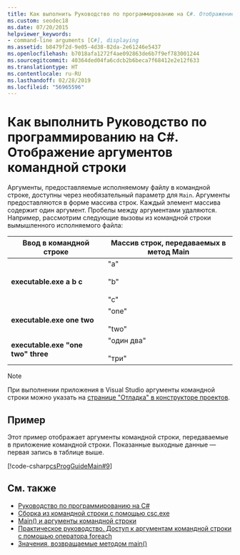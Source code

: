 ```yaml
---
title: Как выполнить Руководство по программированию на C#. Отображение аргументов командной строки
ms.custom: seodec18
ms.date: 07/20/2015
helpviewer_keywords:
- command-line arguments [C#], displaying
ms.assetid: b8479f2d-9e05-4d38-82da-2e61246e5437
ms.openlocfilehash: b7018afa1272f4ae092863de6b7f9ef783001244
ms.sourcegitcommit: 40364ded04fa6cdcb2b6beca7f68412e2e12f633
ms.translationtype: HT
ms.contentlocale: ru-RU
ms.lasthandoff: 02/28/2019
ms.locfileid: "56965596"
---
```

# <a name="how-to-display-command-line-arguments-c-programming-guide"></a>Как выполнить Руководство по программированию на C#. Отображение аргументов командной строки
Аргументы, предоставляемые исполняемому файлу в командной строке, доступны через необязательный параметр для `Main`. Аргументы предоставляются в форме массива строк. Каждый элемент массива содержит один аргумент. Пробелы между аргументами удаляются. Например, рассмотрим следующие вызовы из командной строки вымышленного исполняемого файла:  
  
|Ввод в командной строке|Массив строк, передаваемых в метод Main|  
|----------------------------|-------------------------------------|  
|**executable.exe a b c**|"a"<br /><br /> "b"<br /><br /> "c"|  
|**executable.exe one two**|"one"<br /><br /> "two"|  
|**executable.exe "one two" three**|"один два"<br /><br /> "три"|  
  
> [!NOTE]
>  При выполнении приложения в Visual Studio аргументы командной строки можно указать на [странице "Отладка" в конструкторе проектов](/visualstudio/ide/reference/debug-page-project-designer).  
  
## <a name="example"></a>Пример  
 Этот пример отображает аргументы командной строки, передаваемые в приложение командной строки. Показанные выходные данные — первая запись в таблице выше.  
  
 [!code-csharp[csProgGuideMain#9](~/samples/snippets/csharp/VS_Snippets_VBCSharp/csProgGuideMain/CS/Class1.cs#9)]  
  
## <a name="see-also"></a>См. также

- [Руководство по программированию на C#](../../../csharp/programming-guide/index.md)
- [Сборка из командной строки с помощью csc.exe](../../../csharp/language-reference/compiler-options/command-line-building-with-csc-exe.md)
- [Main() и аргументы командной строки](../../../csharp/programming-guide/main-and-command-args/index.md)
- [Практическое руководство. Доступ к аргументам командной строки с помощью оператора foreach](../../../csharp/programming-guide/main-and-command-args/how-to-access-command-line-arguments-using-foreach.md)
- [Значения, возвращаемые методом main()](../../../csharp/programming-guide/main-and-command-args/main-return-values.md)

